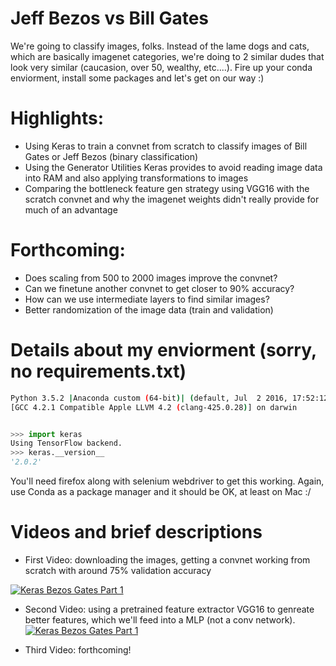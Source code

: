 # Jeff Bezos vs Bill Gates

We're going to classify images, folks. Instead of the lame dogs and cats, which are basically imagenet categories, we're doing to 2 similar dudes that look very similar (caucasion, over 50, wealthy, etc....). Fire up your conda enviorment, install some packages and let's get on our way :)


# Highlights:
- Using Keras to train a convnet from scratch to classify images of Bill Gates or Jeff Bezos (binary classification)
- Using the Generator Utilities Keras provides to avoid reading image data into RAM and also applying transformations to images
- Comparing the bottleneck feature gen strategy using VGG16 with the scratch convnet and why the imagenet weights didn't really provide for much of an advantage

# Forthcoming:
- Does scaling from 500 to 2000 images improve the convnet?
- Can we finetune another convnet to get closer to 90% accuracy?
- How can we use intermediate layers to find similar images?
- Better randomization of the image data (train and validation)

# Details about my enviorment (sorry, no requirements.txt)


```bash
Python 3.5.2 |Anaconda custom (64-bit)| (default, Jul  2 2016, 17:52:12) 
[GCC 4.2.1 Compatible Apple LLVM 4.2 (clang-425.0.28)] on darwin
```

```python

>>> import keras
Using TensorFlow backend.
>>> keras.__version__
'2.0.2'

```

You'll need firefox along with selenium webdriver to get this working. Again, use Conda as a package manager and it should be OK, at least on Mac :/

# Videos and brief descriptions

- First Video: downloading the images, getting a convnet working from scratch with around 75% validation accuracy

[![Keras Bezos Gates Part 1](https://img.youtube.com/vi/O3hffX-jC98/0.jpg)](https://www.youtube.com/watch?v=O3hffX-jC98)

- Second Video: using a pretrained feature extractor VGG16 to genreate better features, which we'll feed into a MLP (not a conv network). 
[![Keras Bezos Gates Part 1](https://img.youtube.com/vi/3yxXGWnSaJI/0.jpg)](https://www.youtube.com/watch?v=3yxXGWnSaJI)


- Third Video: forthcoming!




